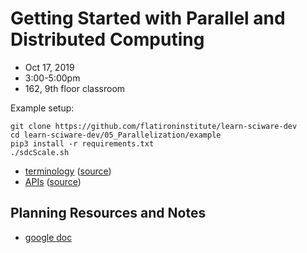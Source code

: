 # Getting Started with Parallel and Distributed Computing
- Oct 17, 2019
- 3:00-5:00pm
- 162, 9th floor classroom

Example setup:

```
git clone https://github.com/flatironinstitute/learn-sciware-dev
cd learn-sciware-dev/05_Parallelization/example
pip3 install -r requirements.txt
./sdcScale.sh
```

- [terminology](https://flatironinstitute.github.io/learn-sciware-dev/05_Parallelization/slides-terms.html) ([source](terminology.md))
- [APIs](https://flatironinstitute.github.io/learn-sciware-dev/05_Parallelization/slides-apis.html) ([source](apis.md))

## Planning Resources and Notes
- [google doc](https://docs.google.com/document/d/10wQfbWyu7WyOiLnvr9b5qgf9fzjH9JZoWDrG0EBuh3g/edit)
